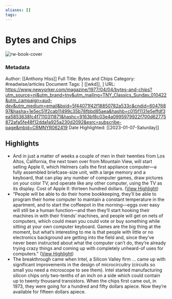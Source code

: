 ```yaml
---
aliases: []
tags:
---
```

# Bytes and Chips

![rw-book-cover](https://media.newyorker.com/photos/5c42513836b0283b1309925c/16:9/w_1280,c_limit/770404_ra611.jpg)
### Metadata
Author: [[Anthony Hiss]]
Full Title: Bytes and Chips
Category: #readwise/articles
Document Tags: [ [[wkd]], ]
URL: https://www.newyorker.com/magazine/1977/04/04/bytes-and-chips?utm_source=nl&utm_brand=tny&utm_mailing=TNY_Classics_Sunday_010422&utm_campaign=aud-dev&utm_medium=email&bxid=5f44071f42f18850782a533c&cndid=60476897&hasha=1e5ec51f2cab11499c35b78fbbd85aea&hashb=c015f1131e5effdf3ea5853638fc4f7110311871&hashc=9163bf8c03e4a0995979922f700d62775872afa5fe48f12dda1a925a230d2092&esrc=subscribe-page&mbid=CRMNYR062419
Date Highlighted: [[2023-01-07-Saturday]]

## Highlights
- And in just a matter of weeks a couple of men in their twenties from Los Altos, California, the next town over from Mountain View, will start selling Apple II, which Helmers calls the first appliance computer—a fully assembled briefcase-size unit, with a large memory and a keyboard, that can play any number of computer games, draw pictures on your color TV, and operate like any other computer, using the TV as its display. Cost of Apple II: thirteen hundred dollars. ([View Highlight](https://read.readwise.io/read/01gp6h7bc2p5zva3h3br54mb8j))
- “People will be able to do their home bookkeeping, they’ll be able to program their home computer to maintain a constant temperature in the apartment, and to start the coffeepot in the morning—eggs over easy will still be a human function—and then they’ll start hooking their machines in with their friends’ machines, and people will get on nets of computers, which could mean you could vote or buy something while sitting at your own computer keyboard. Games are the big thing at the moment, but what’s interesting to me is that people with little or no electronics background are getting into the field and, since they’ve never been instructed about what the computer can’t do, they’re already trying crazy things and coming up with completely unheard-of uses for computers.” ([View Highlight](https://read.readwise.io/read/01gp6h45vm454rjhmsmbransvp))
- The breakthrough came when Intel, a Silicon Valley firm ... came up with significant improvements in the design of microcircuitry (circuits so small you need a microscope to see them). Intel started manufacturing silicon chips only two-tenths of an inch on a side which could contain up to twenty thousand transistors. When the chips first came out, in 1973, they were going for a hundred and fifty dollars apiece. Now they’re available for fifteen dollars apiece.

